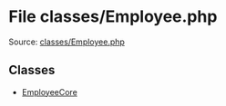 File classes/Employee.php
=========

Source: [classes/Employee.php](https://github.com/PrestaShop/PrestaShop/blob/1.6.0.8/classes/Employee.php)


Classes
-------

* [EmployeeCore](class.EmployeeCore.md)

